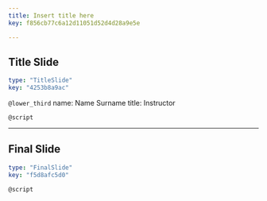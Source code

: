```yaml
---
title: Insert title here
key: f856cb77c6a12d11051d52d4d28a9e5e

---
```

## Title Slide

```yaml
type: "TitleSlide"
key: "4253b8a9ac"
```

`@lower_third`
name: Name Surname
title: Instructor


`@script`



---
## Final Slide

```yaml
type: "FinalSlide"
key: "f5d8afc5d0"
```

`@script`


